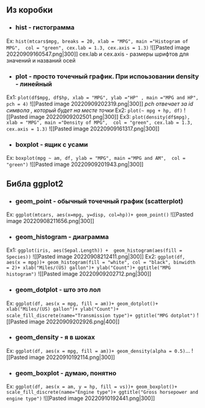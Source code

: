 ## Из коробки
- ### **hist** - гистограмма 
Ex: ```hist(mtcars$mpg, breaks = 20, xlab = "MPG", main ="Histogram of MPG", 
     col = "green", cex.lab = 1.3, cex.axis = 1.3)```
     ![[Pasted image 20220909160547.png|300]]
	 cex.lab и cex.axis - размеры шрифтов для значений и названий осей
- ### **plot** - просто точечный график. При испоьзовании density - линейный
Ex1: ```plot(df$mpg, df$hp, xlab = "MPG", ylab ="HP" , main ="MPG and HP", pch = 4)```
![[Pasted image 20220909202319.png|300]]
*pch отвечает за id символа , который будет на месте точки*
Ex2: `plot(~ mpg + hp, df)`
![[Pasted image 20220909202501.png|300]]
Ex3: ```plot(density(df$mpg), xlab = "MPG", main ="Density of MPG", 
     col = "green", cex.lab = 1.3, cex.axis = 1.3)```
	![[Pasted image 20220909161317.png|300]] 
- ### **boxplot** - ящик с усами
Ex: ```boxplot(mpg ~ am, df, ylab = "MPG", main ="MPG and AM", 
        col = "green")```
![[Pasted image 20220909201943.png|300]]

## Библа ggplot2
- ### **geom_point** - обычный точечный график (scatterplot)
Ex: ```ggplot(mtcars, aes(x=mpg, y=disp, col=hp))+
  geom_point()```
  ![[Pasted image 20220908211656.png|300]]
  - ### **geom_histogram** - диаграмма
  Ex1: ```ggplot(iris, aes(Sepal.Length)) + 
  geom_histogram(aes(fill = Species))```
![[Pasted image 20220908212411.png|300]]
Ex2: ```ggplot(df, aes(x = mpg))+
  geom_histogram(fill = "white", col = "black", binwidth = 2)+
  xlab("Miles/(US) gallon")+
  ylab("Count")+
  ggtitle("MPG histogram")```
  ![[Pasted image 20220909202712.png|300]]
  - ### **geom_dotplot** -  што это лол
  Ex: ```ggplot(df, aes(x = mpg, fill = am))+
  geom_dotplot()+
  xlab("Miles/(US) gallon")+
  ylab("Count")+
  scale_fill_discrete(name="Transmission type")+
  ggtitle("MPG dotplot")```
  ![[Pasted image 20220909202926.png|400]]
  - ### **geom_density** - я в шоках 
  Ex: ```ggplot(df, aes(x = mpg, fill = am))+
  geom_density(alpha = 0.5)```...
  ![[Pasted image 20220910192114.png|300]]
  - ### **geom_boxplot** - думаю, понятно
  Ex: ```ggplot(df, aes(x = am, y = hp, fill = vs))+
  geom_boxplot()+
  scale_fill_discrete(name="Engine type")+
  ggtitle("Gross horsepower and engine type")```
  ![[Pasted image 20220910192441.png|300]]
  
